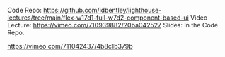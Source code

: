 Code Repo: https://github.com/idbentley/lighthouse-lectures/tree/main/flex-w17d1-full-w7d2-component-based-ui
Video Lecture: https://vimeo.com/710939882/20ba042527
Slides: In the Code Repo.

https://vimeo.com/711042437/4b8c1b379b